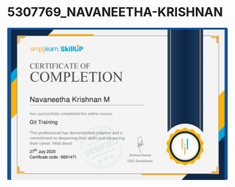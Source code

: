 # 5307769_NAVANEETHA-KRISHNAN
![Screenshot](https://raw.githubusercontent.com/navaneethan035/5307769_NAVANEETHA-KRISHNAN/main/SDLC/Screenshot%202025-07-28%20162300.png)

